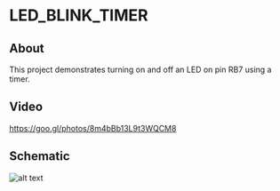 # LED_BLINK_TIMER

## About

This project demonstrates turning on and off an LED on pin RB7 using a timer.

## Video

https://goo.gl/photos/8m4bBb13L9t3WQCM8

## Schematic

![alt text](https://github.com/SabeehKhan18/RandomMicrocontrollerProjects/blob/master/dsPIC33ev/LED_BLINK_TIMER.X/schematic.png?raw=true)
